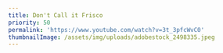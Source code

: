 ```yaml
---
title: Don't Call it Frisco
priority: 50
permalink: 'https://www.youtube.com/watch?v=3t_3pfcWvC0'
thumbnailImage: /assets/img/uploads/adobestock_2498335.jpeg
---
```


